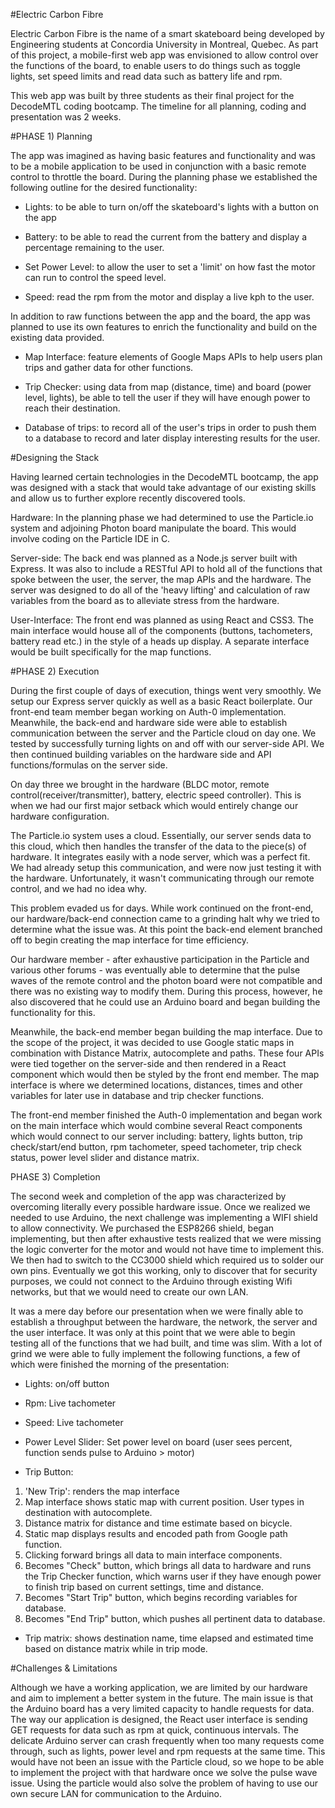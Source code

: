 #Electric Carbon Fibre

Electric Carbon Fibre is the name of a smart skateboard being developed by Engineering students at Concordia University in Montreal, Quebec. As part of this project, a mobile-first web app was envisioned to allow control over the functions of the board, to enable users to do things such as toggle lights, set speed limits and read data such as battery life and rpm.

This web app was built by three students as their final project for the DecodeMTL coding bootcamp. The timeline for all planning, coding and presentation was 2 weeks.


#PHASE 1) Planning

The app was imagined as having basic features and functionality and was to be a mobile application to be used in conjunction with a basic remote control to throttle the board.  During the planning phase we established the following outline for the desired functionality:

- Lights: to be able to turn on/off the skateboard's lights with a button on the app

- Battery: to be able to read the current from the battery and display a percentage remaining to the user.

- Set Power Level: to allow the user to set a 'limit' on how fast the motor can run to control the speed level.  

- Speed: read the rpm from the motor and display a live kph to the user.


In addition to raw functions between the app and the board, the app was planned to use its own features to enrich the functionality and build on the existing data provided.

- Map Interface: feature elements of Google Maps APIs to help users plan trips and gather data for other functions.

- Trip Checker: using data from map (distance, time) and board (power level, lights), be able to tell the user if they will have enough power to reach their destination.

- Database of trips: to record all of the user's trips in order to push them to a database to record and later display interesting results for the user.


#Designing the Stack

Having learned certain technologies in the DecodeMTL bootcamp, the app was designed with a stack that would take advantage of our existing skills and allow us to further explore recently discovered tools.

Hardware: In the planning phase we had determined to use the Particle.io system and adjoining Photon board manipulate the board.  This would involve coding on the Particle IDE in C.

Server-side: The back end was planned as a Node.js server built with Express.  It was also to include a RESTful API to hold all of the functions that spoke between the user, the server, the map APIs and the hardware.  The server was designed to do all of the 'heavy lifting' and calculation of raw variables from the board as to alleviate stress from the hardware.

User-Interface: The front end was planned as using React and CSS3.  The main interface would house all of the components (buttons, tachometers, battery read etc.) in the style of a heads up display.  A separate interface would be built specifically for the map functions.


#PHASE 2) Execution

During the first couple of days of execution, things went very smoothly.  We setup our Express server quickly as well as a basic React boilerplate.  Our front-end team member began working on Auth-0 implementation.  Meanwhile, the back-end and hardware side were able to establish communication between the server and the Particle cloud on day one.  We tested by successfully turning lights on and off with our server-side API.  We then continued building variables on the hardware side and API functions/formulas on the server side.

On day three we brought in the hardware (BLDC motor, remote control(receiver/transmitter), battery, electric speed controller).  This is when we had our first major setback which would entirely change our hardware configuration.  

The Particle.io system uses a cloud.  Essentially, our server sends data to this cloud, which then handles the transfer of the data to the piece(s) of hardware.  It integrates easily with a node server, which was a perfect fit.  We had already setup this communication, and were now just testing it with the hardware.  Unfortunately, it wasn't communicating through our remote control, and we had no idea why.

This problem evaded us for days.  While work continued on the front-end, our hardware/back-end connection came to a grinding halt why we tried to determine what the issue was.  At this point the back-end element branched off to begin creating the map interface for time efficiency.

Our hardware member - after exhaustive participation in the Particle and various other forums - was eventually able to determine that the pulse waves of the remote control and the photon board were not compatible and there was no existing way to modify them.  During this process, however, he also discovered that he could use an Arduino board and began building the functionality for this.

Meanwhile, the back-end member began building the map interface.  Due to the scope of the project, it was decided to use Google static maps in combination with Distance Matrix, autocomplete and paths.  These four APIs were tied together on the server-side and then rendered in a React component which would then be styled by the front end member.  The map interface is where we determined locations, distances, times and other variables for later use in database and trip checker functions.

The front-end member finished the Auth-0 implementation and began work on the main interface which would combine several React components which would connect to our server including: battery, lights button, trip check/start/end button, rpm tachometer, speed tachometer, trip check status, power level slider and distance matrix.


PHASE 3) Completion

The second week and completion of the app was characterized by overcoming literally every possible hardware issue.  Once we realized we needed to use Arduino, the next challenge was implementing a WIFI shield to allow connectivity.  We purchased the ESP8266 shield, began implementing, but then after exhaustive tests realized that we were missing the logic converter for the motor and would not have time to implement this.  We then had to switch to the CC3000 shield which required us to solder our own pins.  Eventually we got this working, only to discover that for security purposes, we could not connect to the Arduino through existing Wifi networks, but that we would need to create our own LAN.

It was a mere day before our presentation when we were finally able to establish a
throughput between the hardware, the network, the server and the user interface.  It was only at this point that we were able to begin testing all of the functions that we had built, and time was slim.  With a lot of grind we were able to fully implement the following functions, a few of which were finished the morning of the presentation:

- Lights: on/off button
- Rpm: Live tachometer
- Speed: Live tachometer
- Power Level Slider: Set power level on board (user sees percent, function sends pulse to Arduino > motor)

- Trip Button: 
 1. 'New Trip': renders the map interface
 2. Map interface shows static map with current position.  User types in destination with autocomplete.
 3. Distance matrix for distance and time estimate based on bicycle.
 4. Static map displays results and encoded path from Google path function.
 5. Clicking forward brings all data to main interface components.
 6. Becomes "Check" button, which brings all data to hardware and runs the Trip Checker function, which warns user if they have enough power to finish trip based on current settings, time and distance.
 7. Becomes "Start Trip" button, which begins recording variables for database.
 8. Becomes "End Trip" button, which pushes all pertinent data to database.

- Trip matrix: shows destination name, time elapsed and estimated time based on distance matrix while in trip mode.


#Challenges & Limitations

Although we have a working application, we are limited by our hardware and aim to implement a better system in the future.  The main issue is that the Arduino board has a very limited capacity to handle requests for data.  The way our application is designed, the React user interface is sending GET requests for data such as rpm at quick, continuous intervals.  The delicate Arduino server can crash frequently when too many requests come through, such as lights, power level and rpm requests at the same time.  This would have not been an issue with the Particle cloud, so we hope to be able to implement the project with that hardware once we solve the pulse wave issue.  Using the particle would also solve the problem of having to use our own secure LAN for communication to the Arduino.
